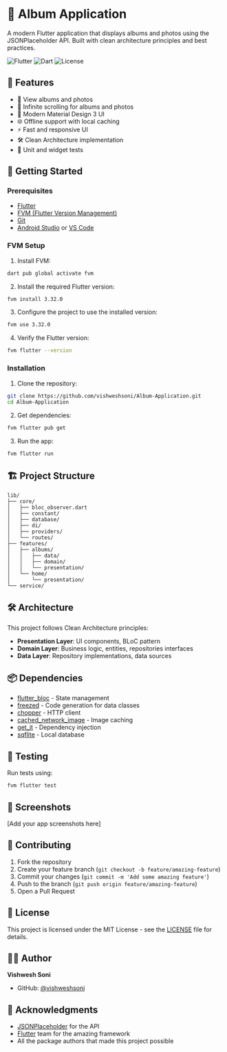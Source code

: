 # 📱 Album Application

A modern Flutter application that displays albums and photos using the JSONPlaceholder API. Built with clean architecture principles and best practices.

![Flutter](https://img.shields.io/badge/Flutter-3.32.0-blue)
![Dart](https://img.shields.io/badge/Dart-3.8.0-blue)
![License](https://img.shields.io/badge/License-MIT-green)

## 🎯 Features

- 📸 View albums and photos
- 🔄 Infinite scrolling for albums and photos
- 🎨 Modern Material Design 3 UI
- 🌐 Offline support with local caching
- ⚡ Fast and responsive UI
- 🛠 Clean Architecture implementation
- 🧪 Unit and widget tests

## 🚀 Getting Started

### Prerequisites

- [Flutter](https://flutter.dev/docs/get-started/install)
- [FVM (Flutter Version Management)](https://fvm.app/)
- [Git](https://git-scm.com/)
- [Android Studio](https://developer.android.com/studio) or [VS Code](https://code.visualstudio.com/)

### FVM Setup

1. Install FVM:
```bash
dart pub global activate fvm
```

2. Install the required Flutter version:
```bash
fvm install 3.32.0
```

3. Configure the project to use the installed version:
```bash
fvm use 3.32.0
```

4. Verify the Flutter version:
```bash
fvm flutter --version
```

### Installation

1. Clone the repository:
```bash
git clone https://github.com/vishweshsoni/Album-Application.git
cd Album-Application
```

2. Get dependencies:
```bash
fvm flutter pub get
```

3. Run the app:
```bash
fvm flutter run
```

## 🏗 Project Structure

```
lib/
├── core/
│   ├── bloc_observer.dart
│   ├── constant/
│   ├── database/
│   ├── di/
│   ├── providers/
│   └── routes/
├── features/
│   ├── albums/
│   │   ├── data/
│   │   ├── domain/
│   │   └── presentation/
│   └── home/
│       └── presentation/
└── service/
```

## 🛠 Architecture

This project follows Clean Architecture principles:

- **Presentation Layer**: UI components, BLoC pattern
- **Domain Layer**: Business logic, entities, repositories interfaces
- **Data Layer**: Repository implementations, data sources

## 📦 Dependencies

- [flutter_bloc](https://pub.dev/packages/flutter_bloc) - State management
- [freezed](https://pub.dev/packages/freezed) - Code generation for data classes
- [chopper](https://pub.dev/packages/chopper) - HTTP client
- [cached_network_image](https://pub.dev/packages/cached_network_image) - Image caching
- [get_it](https://pub.dev/packages/get_it) - Dependency injection
- [sqflite](https://pub.dev/packages/sqflite) - Local database

## 🧪 Testing

Run tests using:
```bash
fvm flutter test
```

## 📱 Screenshots

[Add your app screenshots here]

## 🤝 Contributing

1. Fork the repository
2. Create your feature branch (`git checkout -b feature/amazing-feature`)
3. Commit your changes (`git commit -m 'Add some amazing feature'`)
4. Push to the branch (`git push origin feature/amazing-feature`)
5. Open a Pull Request

## 📄 License

This project is licensed under the MIT License - see the [LICENSE](LICENSE) file for details.

## 👨‍💻 Author

**Vishwesh Soni**
- GitHub: [@vishweshsoni](https://github.com/vishweshsoni)

## 🙏 Acknowledgments

- [JSONPlaceholder](https://jsonplaceholder.typicode.com/) for the API
- [Flutter](https://flutter.dev/) team for the amazing framework
- All the package authors that made this project possible
